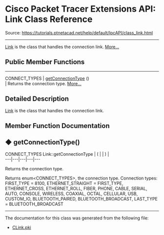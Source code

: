 # Cisco Packet Tracer Extensions API: Link Class Reference

Source: https://tutorials.ptnetacad.net/help/default/IpcAPI/class_link.html

---

[Link](class_link.html "Link is the class that handles the connection link.") is the class that handles the connection link. [More...](class_link.html#details)

##  Public Member Functions  
  
---  
CONNECT_TYPES | [getConnectionType](class_link.html#aecc94aebc68660bfa68b14b99dd17fc7) ()  
| Returns the connection type. [More...](class_link.html#aecc94aebc68660bfa68b14b99dd17fc7)  
  
  
## Detailed Description

[Link](class_link.html "Link is the class that handles the connection link.") is the class that handles the connection link. 

## Member Function Documentation

## ◆ getConnectionType()

CONNECT_TYPES Link::getConnectionType  | ( | | ) |   
---|---|---|---|---  
  
Returns the connection type. 

Returns
    enum<CONNECT_TYPES>, the connection type. Connection types: FIRST_TYPE = 8100, ETHERNET_STRAIGHT = FIRST_TYPE, ETHERNET_CROSS, ETHERNET_ROLL, FIBER, PHONE, CABLE, SERIAL, AUTO, CONSOLE, WIRELESS, COAXIAL, OCTAL, CELLULAR, USB, CUSTOM_IO, BLUETOOTH_PAIRED, BLUETOOTH_BROADCAST, LAST_TYPE = BLUETOOTH_BROADCAST 

* * *

The documentation for this class was generated from the following file:

  * [CLink.pki](_c_link_8pki.html)


